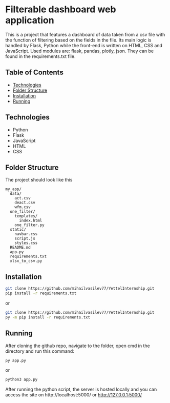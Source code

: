 # Filterable dashboard web application
This is a project that features a dashboard of data taken from a csv file with the function of filtering based on the fields in the file. Its main logic is handled by Flask, Python while the front-end is written on HTML, CSS and JavaScript. Used modules are: flask, pandas, plotly, json. They can be found in the requirements.txt file.

## Table of Contents
+ [Technologies](#Technologies)
+ [Folder Structure](#fs)
+ [Installation](#Installation)
+ [Running](#Running)

## Technologies
- Python
- Flask
- JavaScript
- HTML
- CSS

## Folder Structure <a name="fs"></a>
The project should look like this
```
my_app/
  data/
    act.csv
    deact.csv
    wfm.csv
  one_filter/
    templates/
      index.html
    one_filter.py
  static/
    navbar.css
    script.js
    styles.css
  README.md
  app.py
  requirements.txt
  xlsx_to_csv.py
```

## Installation
```bash
git clone https://github.com/mihailvasilev77/YettelInternship.git
pip install -r requirements.txt
```
or

```bash
git clone https://github.com/mihailvasilev77/YettelInternship.git
py -m pip install -r requirements.txt
```

## Running
After cloning the github repo, navigate to the folder, open cmd in the directory and run this command:
```bash
py app.py
```
or
```bash
python3 app.py
```
After running the python script, the server is hosted locally and you can access the site on http://localhost:5000/ or http://127.0.0.1:5000/

